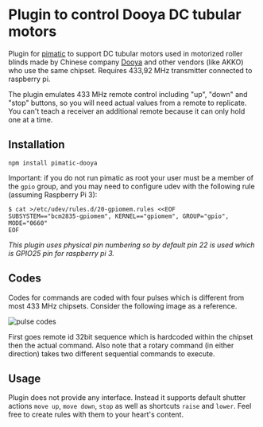 # Plugin to control Dooya DC tubular motors

Plugin for [pimatic](https://pimatic.org/) to support DC tubular motors used in motorized roller blinds made by Chinese company [Dooya](http://www.dooya.com) and other vendors (like AKKO) who use the same chipset. Requires 433,92 MHz transmitter connected to raspberry pi.

The plugin emulates 433 MHz remote control including "up", "down" and "stop" buttons, so you will need actual values from a remote to replicate. You can't teach a receiver an additional remote because it can only hold one at a time.

## Installation
```
npm install pimatic-dooya
```

Important: if you do not run pimatic as root your user must be a member of the `gpio` group, and you may need to configure udev with the following rule (assuming Raspberry Pi 3):

```console
$ cat >/etc/udev/rules.d/20-gpiomem.rules <<EOF
SUBSYSTEM=="bcm2835-gpiomem", KERNEL=="gpiomem", GROUP="gpio", MODE="0660"
EOF
```

*This plugin uses _physical_ pin numbering so by default _pin 22_ is used which is GPIO25 pin for raspberry pi 3.*

## Codes
Codes for commands are coded with four pulses which is different from most 433 MHz chipsets. Consider the following image as a reference.

![pulse codes](http://tinkerman.cat/wp-content/uploads/2013/03/4tribits-300x115.jpg)

First goes remote id 32bit sequence which is hardcoded within the chipset then the actual command. Also note that a rotary command (in either direction) takes two different sequential commands to execute.

## Usage
Plugin does not provide any interface. Instead it supports default shutter actions `move up`, `move down`, `stop` as well as shortcuts `raise` and `lower`. Feel free to create rules with them to your heart's content.